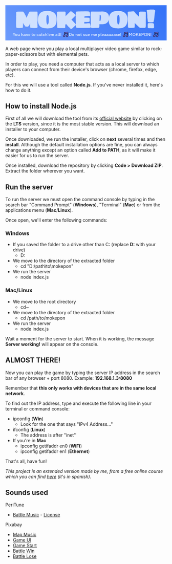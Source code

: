 <div align="center">
    <img src="./public/assets/readme-title.PNG" alt="Mokepon!" />
</div>

A web page where you play a local multiplayer video game similar to rock-paper-scissors but with elemental pets.

In order to play, you need a computer that acts as a local server to which players can connect from their device's browser (chrome, firefox, edge, etc).

For this we will use a tool called **Node.js**. If you've never installed it, here's how to do it.

## How to install Node.js

First of all we will download the tool from its [official website](https://nodejs.org/en) by clicking on the **LTS** version, since it is the most stable version. This will download an installer to your computer.

Once downloaded, we run the installer, click on **next** several times and then **install**. Although the default installation options are fine, you can always change anything except an option called **Add to PATH**, as it will make it easier for us to run the server.

Once installed, download the repository by clicking **Code > Download ZIP**. Extract the folder wherever you want.


## Run the server

To run the server we must open the command console by typing in the search bar "Command Prompt" (**Windows**), "Terminal" (**Mac**) or from the applications menu (**Mac**/**Linux**).

Once open, we'll enter the following commands:

### Windows

-  If you saved the folder to a drive other than C: (replace **D:** with your drive)
    - D:
- We move to the directory of the extracted folder
    - cd "D:\path\to\mokepon"
- We run the server
    - node index.js

### Mac/Linux

- We move to the root directory
    - cd~
- We move to the directory of the extracted folder
    - cd /path/to/mokepon
- We run the server
    - node index.js

Wait a moment for the server to start. When it is working, the message **Server working!** will appear on the console.


## ALMOST THERE!

Now you can play the game by typing the server IP address in the search bar of any browser + port 8080. Example: **192.168.1.3:8080**

Remember that **this only works with devices that are in the same local network**.

To find out the IP address, type and execute the following line in your terminal or command console:
- ipconfig (**Win**)
    - Look for the one that says "IPv4 Address..."
- ifconfig (**Linux**)
    - The address is after "inet"
- If you're in **Mac**
    - ipconfig getifaddr en0 (**WiFi**)
    - ipconfig getifaddr en1 (**Ethernet**)

That's all, have fun!

*This project is an extended version made by me, from a free online course which you can find [here](https://platzi.com/cursos/programacion-basica/) (it's in spanish).*

## Sounds used

<summary>PeriTune</summary>

- [Battle Music](https://soundcloud.com/sei_peridot/8bitrpg-battle) - [License](https://creativecommons.org/licenses/by/3.0/)

<summary>Pixabay</summary>

- [Map Music](https://pixabay.com/es/sound-effects/8bittownthemesong-59266/)
- [Game UI](https://pixabay.com/es/sound-effects/game-ui-sounds-14857/)
- [Game Start](https://pixabay.com/es/sound-effects/game-start-6104/)
- [Battle Win](https://pixabay.com/es/sound-effects/winsquare-6993/)
- [Battle Lose](https://pixabay.com/es/sound-effects/failure-1-89170/)